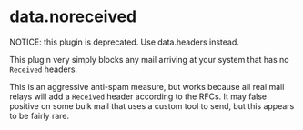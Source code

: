 data.noreceived
===============

NOTICE: this plugin is deprecated. Use data.headers instead.

This plugin very simply blocks any mail arriving at your system that has no
`Received` headers.

This is an aggressive anti-spam measure, but works because all real mail
relays will add a `Received` header according to the RFCs. It may false
positive on some bulk mail that uses a custom tool to send, but this appears
to be fairly rare.
